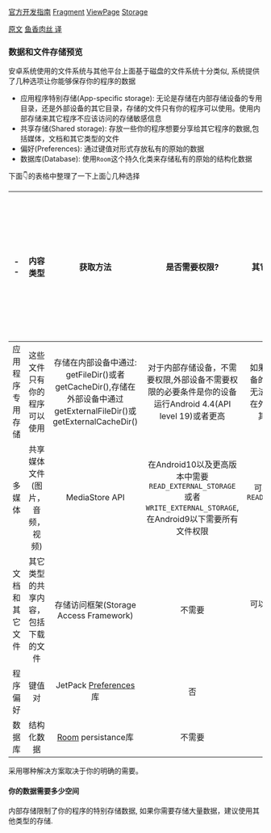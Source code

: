 [官方开发指南](https://developer.android.google.cn/guide?hl=zh-cn)
[Fragment](https://developer.android.com/training/basics/fragments/creating)
[ViewPage](https://developer.android.com/guide/navigation/navigation-swipe-view)
[Storage](https://developer.android.com/guide/topics/data)

[原文](https://developer.android.com/training/data-storage)
[鱼香肉丝 译](https://blog.ourfor.top)

### 数据和文件存储预览

安卓系统使用的文件系统与其他平台上面基于磁盘的文件系统十分类似, 系统提供了几种选项让你能够保存你的程序的数据

- 应用程序特别存储(App-specific storage): 无论是存储在内部存储设备的专用目录，还是外部设备的其它目录，存储的文件只有你的程序可以使用。使用内部存储来其它程序不应该访问的存储敏感信息
- 共享存储(Shared storage): 存放一些你的程序想要分享给其它程序的数据,包括媒体，文档和其它类型的文件
- 偏好(Preferences):  通过键值对形式存放私有的原始的数据
- 数据库(Database): 使用`Room`这个持久化类来存储私有的原始的结构化数据

下面👇的表格中整理了一下上面👆几种选择


|--|内容类型|获取方法|是否需要权限?|其它程序可以访问吗?|程序卸载后文件是否被移除?|
|:-:|:-:|:-:|:-:|:-:|:-:|
|应用程序专用存储|这些文件只有你的程序可以使用|存储在内部设备中通过: getFileDir()或者getCacheDir(),存储在外部设备中通过getExternalFileDir()或getExternalCacheDir()|对于内部存储设备，不需要权限,外部设备不需要权限的必要条件是你的设备运行Android 4.4(API level 19)或者更高|如果文件存储在内部设备的目录中，其它程序无法访问，如果是存储在外部设备的目录中，其它程序可以访问|是|
|多媒体|共享媒体文件(图片，音频，视频)|MediaStore API|在Android10以及更高版本中需要`READ_EXTERNAL_STORAGE`或者`WRITE_EXTERNAL_STORAGE`, 在Android9以下需要所有文件权限|可以，其它程序需要`READ_EXTERNAL_STORAGE`权限|否|
|文档和其它文件|其它类型的共享内容，包括下载的文件|存储访问框架(Storage Access Framework)|不需要|可以，通过系统的文件管理获取|否|
|程序偏好|键值对|JetPack [Preferences](https://developer.android.com/guide/topics/ui/settings/use-saved-values)库|否|不能|是|
|数据库|结构化数据|[Room](https://developer.android.com/training/data-storage/room) persistance库|不需要|否|是|

采用哪种解决方案取决于你的明确的需要。

#### 你的数据需要多少空间
内部存储限制了你的程序的特别存储数据, 如果你需要存储大量数据，建议使用其他类型的存储.

